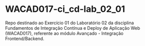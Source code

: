 # WACAD017-ci_cd-lab_02_01
Repo destinado ao Exercício 01 do Laboratório 02 da disciplina Fundamentos de Integração Contínua e Deploy de Aplicação Web (WACAD017), referente ao módulo Avançado - Integração Frontend/Backend.
